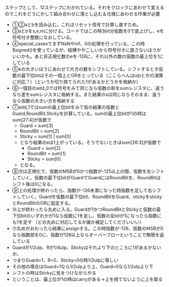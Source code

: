  ステップとして、12ステップにわかれている。それをクロックにあわせて変えるのでこれをどうにかして組み合わせに落とし込む＆仕様にあわせる作業が必要

- ①②aとbを読み込む。これはリセット信号で計算し直すため。
- ③aとbをs,e,mに分ける。コードではこの時3bit分仮数を0で底上げし、eを符号付き整数になおしている。
- ④special_casesでまずNaNやinf、0の処理を行っている。この時$signed()を使っているが、結構ややこしいから符号付きに直さないほうがいいかも。あと非正規化数のeを-126に、それ以外の数の仮数の最上位を1にしている
- ⑤eの大きいほうにあわせて片方の数をシフトしている。シフトするとき仮数の最下位bitはその一個上とORをとっている（ここらへんはulpとかの演算に対応？）（というか切り捨てられた1があるかどうかを格納か）
- ⑥一個目のadd_0では符号をみて同じなら仮数の和をsumレジスタに、違うなら差をsumレジスタに格納する。また結果のsは同じならそのまま、違うなら仮数の大きい方を格納する
- ⑦add_1ではsumの最上位bitをみて仮の結果の仮数とGuard,RoundBit,Stickyを計算している。sumの最上位bitが1の時はsum[27:4]が仮数で
    - Guard = sum[3]
    - RoundBit = sum[2]
    - Sticky = sum[1] | sum[0]
  - となり結果のeは1上がっている。そうでないときはsum[26:3]が仮数で
    - Guard = sum[2]
    - RoundBit = sum[1]
    - Sticky = sum[0]
  - となる。
- ⑧次は正規化で、仮数のMSBが0かつ指数が-125以上の間、仮数を左シフトしていく。仮数の最下位bitがGuardでGuardにはRoundBitを、RoundBitはシフト後は0になる。
- ⑨上の処理が終わったら、指数が-126未満になった時指数を足して右シフトしていく。Guardを仮数の最下位bit、RoundBitをGuard、stickyをstickyとRoundBitのORに設定する。
- ⑩上が終わったら丸めに入る。Guardが1かつRoundBitとStickyと仮数の最下位bitのいずれかが1なら仮数に1を足し、仮数の全bitが1になったら指数にも1を足す
（どの丸めに対応してるか誰か補足してくださいいい）
- ⑪丸めがおわったら結果にassignする。この時指数が-126、仮数のMSBが0なら指数部を0に、指数が128以上ならオーバーフローということで無限を返している
- Guardが1/2ulp、Rが1/4ulp、Stickyはそれより下のところに1があるかないか。
- つまりGuard=1、R=0、Sticky=0の時1/2ulpに等しい
- その他の場合はGuard=1なら1/2ulpより上、Guard=0なら1/2ulpより下
- シフトの時はStickyに気をつけながらやる
- ということは、最上位が1の時はcarryがある→上を捨てないように上を取る
